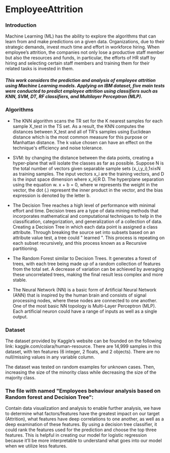 # EmployeeAttrition

### Introduction
Machine Learning (ML) has the ability to explore the algorithms that can learn from and make predictions on a given data. Organizations, due to their strategic demands, invest much time and effort in workforce hiring. When employee’s attrition, the companies not only lose a productive staff member but also the resources and funds, in particular, the efforts of HR staff by hiring and selecting certain staff members and training them for their related tasks is invested in them. 

##### This work considers the prediction and analysis of employee attrition using Machine Learning models. Applying on IBM dataset, five main tests were conducted to predict employee attrition using classifiers such as KNN, SVM, DT, RF classifiers, and Multilayer Perceptron (MLP). 

### Algorithms
* The KNN algorithm scans the TR set for the K nearest samples for each sample X_test in the TS set. As a result, the KNN computes the distances between X_test and all of TR's samples using Euclidean distance which is the most common measure for this purpose or Manhattan distance. The k value chosen can have an effect on the technique's efficiency and noise tolerance.

* SVM: by changing the distance between the data points, creating a hyper-plane that will isolate the classes as far as possible. Suppose N is the total number of vectors given separable sample sets (x_i,y_i),1≤i≤N as training samples. The input vectors x_i are the training vectors, and D is the input space dimension where x_i∈R D. The hyperplane separation using the equation w. x + b = 0, where w represents the weight in the vector, the dot (.) represent the inner product in the vector, and the bias expression is denoted by the letter b.
* The Decision Tree reaches a high level of performance with minimal effort and time. Decision trees are a type of data mining methods that incorporates mathematical and computational techniques to help in the classification, categorization, and generalization of a collection of data. Creating  a Decision Tree in which each data point is assigned a class attribute. Through breaking the source set into subsets based on an attribute value test, a tree could " learned ". This process is repeating on each subset recursively, and this process known as a Recursive partitioning.
* The Random Forest similar to Decision Trees. It generates a forest of trees, with each tree being made up of a random collection of features from the total set. A decrease of variation can be achieved by averaging these uncorrelated trees, making the final result less complex and more stable. 
* The Neural Network (NN) is a basic form of Artificial Neural Network (ANN) that is inspired by the human brain and consists of signal processing nodes, where these nodes are connected to one another. One of the most basic NN topology is Multi-Layer Perceptron (MLP). Each artificial neuron could have a range of inputs as well as a single output.
 
### Dataset
The dataset provided by Kaggle’s website can be founded on the following link:  kaggle.com/colara/human-resource.
There are 14,999 samples in this dataset, with ten features (6 integer, 2 floats, and 2 objects). There are no null/missing values in any variable column.

The dataset was tested on random examples for unknown cases. Then, increasing the size of the minority class while decreasing the size of the majority class. 

### The file with named "Employees behaviour analysis based on Random forest and Decision Tree":
Contain data visualization and analysis to enable further analysis, we have to determine what factors/features have the greatest impact on our target (Attrition), what features have deep correlations to one another, as well as a deep examination of these features. By using a decision tree classifier, it could rank the features used for the prediction and choose the top three features. This is helpful in creating our model for logistic regression because it’ll be more interpretable to understand what goes into our model when we utilize less features.



